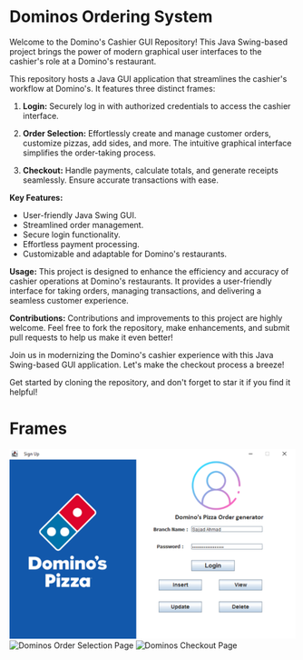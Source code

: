 # Dominos Ordering System

Welcome to the Domino's Cashier GUI Repository! This Java Swing-based project brings the power of modern graphical user interfaces to the cashier's role at a Domino's restaurant.

This repository hosts a Java GUI application that streamlines the cashier's workflow at Domino's. It features three distinct frames:

1. **Login:** Securely log in with authorized credentials to access the cashier interface.

2. **Order Selection:** Effortlessly create and manage customer orders, customize pizzas, add sides, and more. The intuitive graphical interface simplifies the order-taking process.

3. **Checkout:** Handle payments, calculate totals, and generate receipts seamlessly. Ensure accurate transactions with ease.

**Key Features:**
- User-friendly Java Swing GUI.
- Streamlined order management.
- Secure login functionality.
- Effortless payment processing.
- Customizable and adaptable for Domino's restaurants.

**Usage:**
This project is designed to enhance the efficiency and accuracy of cashier operations at Domino's restaurants. It provides a user-friendly interface for taking orders, managing transactions, and delivering a seamless customer experience.

**Contributions:**
Contributions and improvements to this project are highly welcome. Feel free to fork the repository, make enhancements, and submit pull requests to help us make it even better!

Join us in modernizing the Domino's cashier experience with this Java Swing-based GUI application. Let's make the checkout process a breeze!

Get started by cloning the repository, and don't forget to star it if you find it helpful!

# Frames
![Dominos Login Page](https://github.com/CASIOmax/dominos-ordering-system/blob/main/GUI%20Frames/Frame-1.png)
![Dominos Order Selection Page](https://github.com/CASIOmax/dominos-ordering-system/blob/main/GUI%20Frames/Frame-2.gif)
![Dominos Checkout Page](https://github.com/CASIOmax/dominos-ordering-system/blob/main/GUI%20Frames/Frame-3.png)


